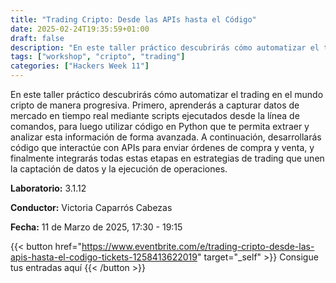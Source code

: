 ```yaml
---
title: "Trading Cripto: Desde las APIs hasta el Código"
date: 2025-02-24T19:35:59+01:00
draft: false
description: "En este taller práctico descubrirás cómo automatizar el trading en el mundo cripto de manera progresiva."
tags: ["workshop", "cripto", "trading"]
categories: ["Hackers Week 11"]
---
```


En este taller práctico descubrirás cómo automatizar el trading en el mundo cripto de manera progresiva. Primero, aprenderás a capturar datos de mercado en tiempo real mediante scripts ejecutados desde la línea de comandos, para luego utilizar código en Python que te permita extraer y analizar esta información de forma avanzada. A continuación, desarrollarás código que interactúe con APIs para enviar órdenes de compra y venta, y finalmente integrarás todas estas etapas en estrategias de trading que unen la captación de datos y la ejecución de operaciones.

**Laboratorio:** 3.1.12

**Conductor:** Victoria Caparrós Cabezas

**Fecha:** 11 de Marzo de 2025, 17:30 - 19:15

{{< button href="https://www.eventbrite.com/e/trading-cripto-desde-las-apis-hasta-el-codigo-tickets-1258413622019" target="_self" >}}
Consigue tus entradas aquí
{{< /button >}}
